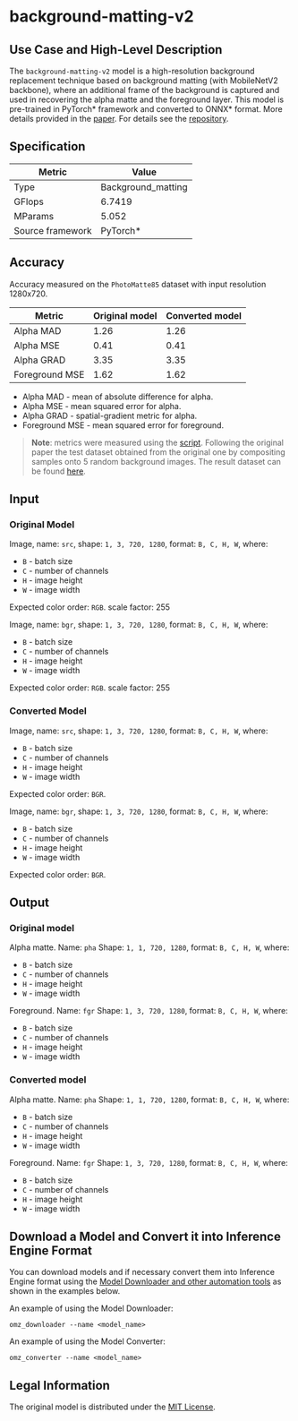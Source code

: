 # background-matting-v2

## Use Case and High-Level Description

The `background-matting-v2` model is a high-resolution background replacement technique based on
background matting (with MobileNetV2 backbone), where an additional frame of the background is
captured and used in recovering the alpha matte and the foreground layer. This model is
pre-trained in PyTorch\* framework and converted to ONNX\* format. More details provided in
the [paper](https://arxiv.org/abs/2012.07810).
For details see the [repository](https://github.com/DmitriySidnev/BackgroundMattingV2).

## Specification

| Metric                          | Value                                     |
|---------------------------------|-------------------------------------------|
| Type                            | Background_matting                        |
| GFlops                          | 6.7419                                    |
| MParams                         | 5.052                                     |
| Source framework                | PyTorch\*                                 |

## Accuracy

Accuracy measured on the `PhotoMatte85` dataset with input resolution 1280x720.

| Metric         | Original model | Converted model |
| -------------- | -------------- | --------------- |
| Alpha MAD      | 1.26           | 1.26            |
| Alpha MSE      | 0.41           | 0.41            |
| Alpha GRAD     | 3.35           | 3.35            |
| Foreground MSE | 1.62           | 1.62            |

* Alpha MAD - mean of absolute difference for alpha.
* Alpha MSE - mean squared error for alpha.
* Alpha GRAD - spatial-gradient metric for alpha.
* Foreground MSE - mean squared error for foreground.

> **Note**: metrics were measured using the [script](https://github.com/DmitriySidnev/RobustVideoMatting/blob/master/evaluation/evaluate_hr.py).
> Following the original paper the test dataset obtained from the original one by compositing
> samples onto 5 random background images. The result dataset can be found [here](https://drive.google.com/file/d/1fjVXmP_gsWZiCsY6BdSxIPIv1tBZWIyK/view?usp=sharing).

## Input

### Original Model

Image, name: `src`, shape: `1, 3, 720, 1280`, format: `B, C, H, W`, where:

- `B` - batch size
- `C` - number of channels
- `H` - image height
- `W` - image width

Expected color order: `RGB`.
scale factor: 255

Image, name: `bgr`, shape: `1, 3, 720, 1280`, format: `B, C, H, W`, where:

- `B` - batch size
- `C` - number of channels
- `H` - image height
- `W` - image width

Expected color order: `RGB`.
scale factor: 255

### Converted Model

Image, name: `src`, shape: `1, 3, 720, 1280`, format: `B, C, H, W`, where:

- `B` - batch size
- `C` - number of channels
- `H` - image height
- `W` - image width

Expected color order: `BGR`.

Image, name: `bgr`, shape: `1, 3, 720, 1280`, format: `B, C, H, W`, where:

- `B` - batch size
- `C` - number of channels
- `H` - image height
- `W` - image width

Expected color order: `BGR`.

## Output

### Original model

Alpha matte. Name: `pha` Shape: `1, 1, 720, 1280`, format: `B, C, H, W`, where:

- `B` - batch size
- `C` - number of channels
- `H` - image height
- `W` - image width

Foreground. Name: `fgr` Shape: `1, 3, 720, 1280`, format: `B, C, H, W`, where:

- `B` - batch size
- `C` - number of channels
- `H` - image height
- `W` - image width

### Converted model

Alpha matte. Name: `pha` Shape: `1, 1, 720, 1280`, format: `B, C, H, W`, where:

- `B` - batch size
- `C` - number of channels
- `H` - image height
- `W` - image width

Foreground. Name: `fgr` Shape: `1, 3, 720, 1280`, format: `B, C, H, W`, where:

- `B` - batch size
- `C` - number of channels
- `H` - image height
- `W` - image width

## Download a Model and Convert it into Inference Engine Format

You can download models and if necessary convert them into Inference Engine format using the [Model Downloader and other automation tools](../../../tools/model_tools/README.md) as shown in the examples below.

An example of using the Model Downloader:
```
omz_downloader --name <model_name>
```

An example of using the Model Converter:
```
omz_converter --name <model_name>
```

## Legal Information

The original model is distributed under the
[MIT License](https://github.com/DmitriySidnev/BackgroundMattingV2/blob/master/LICENSE).
